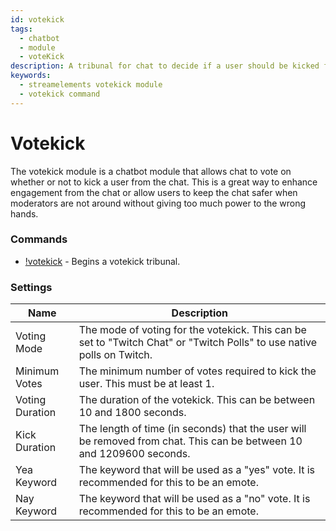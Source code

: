 ```yaml
---
id: votekick
tags:
  - chatbot
  - module
  - voteKick
description: A tribunal for chat to decide if a user should be kicked from the chat
keywords:
  - streamelements votekick module
  - votekick command
---
```

# Votekick

The votekick module is a chatbot module that allows chat to vote on whether or not to kick a user from the chat. This is a great way to enhance engagement from the chat or allow users to keep the chat safer when moderators are not around without giving too much power to the wrong hands.

### Commands

- [!votekick](/chatbot/commands/default/votekick) - Begins a votekick tribunal.

### Settings

Name | Description
--- | ---
Voting Mode | The mode of voting for the votekick. This can be set to "Twitch Chat" or "Twitch Polls" to use native polls on Twitch.
Minimum Votes | The minimum number of votes required to kick the user. This must be at least 1.
Voting Duration | The duration of the votekick. This can be between 10 and 1800 seconds.
Kick Duration | The length of time (in seconds) that the user will be removed from chat. This can be between 10 and 1209600 seconds.
Yea Keyword | The keyword that will be used as a "yes" vote. It is recommended for this to be an emote.
Nay Keyword | The keyword that will be used as a "no" vote. It is recommended for this to be an emote.
